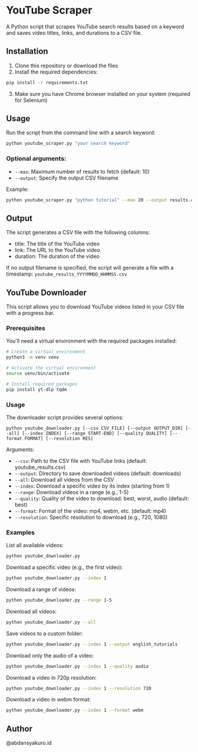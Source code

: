 # YouTube Scraper

A Python script that scrapes YouTube search results based on a keyword and saves video titles, links, and durations to a CSV file.

## Installation

1. Clone this repository or download the files
2. Install the required dependencies:

```bash
pip install -r requirements.txt
```

3. Make sure you have Chrome browser installed on your system (required for Selenium)

## Usage

Run the script from the command line with a search keyword:

```bash
python youtube_scraper.py "your search keyword"
```

### Optional arguments:

- `--max`: Maximum number of results to fetch (default: 10)
- `--output`: Specify the output CSV filename

Example:
```bash
python youtube_scraper.py "python tutorial" --max 20 --output results.csv
```

## Output

The script generates a CSV file with the following columns:
- title: The title of the YouTube video
- link: The URL to the YouTube video
- duration: The duration of the video

If no output filename is specified, the script will generate a file with a timestamp: `youtube_results_YYYYMMDD_HHMMSS.csv`

## YouTube Downloader

This script allows you to download YouTube videos listed in your CSV file with a progress bar.

### Prerequisites

You'll need a virtual environment with the required packages installed:

```bash
# Create a virtual environment
python3 -m venv venv

# Activate the virtual environment
source venv/bin/activate

# Install required packages
pip install yt-dlp tqdm
```

### Usage

The downloader script provides several options:

```
python youtube_downloader.py [--csv CSV_FILE] [--output OUTPUT_DIR] [--all] [--index INDEX] [--range START-END] [--quality QUALITY] [--format FORMAT] [--resolution RES]
```

Arguments:
- `--csv`: Path to the CSV file with YouTube links (default: youtube_results.csv)
- `--output`: Directory to save downloaded videos (default: downloads)
- `--all`: Download all videos from the CSV
- `--index`: Download a specific video by its index (starting from 1)
- `--range`: Download videos in a range (e.g., 1-5)
- `--quality`: Quality of the video to download: best, worst, audio (default: best)
- `--format`: Format of the video: mp4, webm, etc. (default: mp4)
- `--resolution`: Specific resolution to download (e.g., 720, 1080)

### Examples

List all available videos:
```bash
python youtube_downloader.py
```

Download a specific video (e.g., the first video):
```bash
python youtube_downloader.py --index 1
```

Download a range of videos:
```bash
python youtube_downloader.py --range 1-5
```

Download all videos:
```bash
python youtube_downloader.py --all
```

Save videos to a custom folder:
```bash
python youtube_downloader.py --index 1 --output english_tutorials
```

Download only the audio of a video:
```bash
python youtube_downloader.py --index 1 --quality audio
```

Download a video in 720p resolution:
```bash
python youtube_downloader.py --index 1 --resolution 720
```

Download a video in webm format:
```bash
python youtube_downloader.py --index 1 --format webm
```

## Author

@abdansyakuro.id
